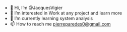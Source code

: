 - 👋 Hi, I’m @JacquesVigier
- 👀 I’m interested in Work at any project and learn more
- 🌱 I’m currently learning system analysis
- 📫 How to reach me pierreparedes0@gmail.com

<!---
JacquesVigier/JacquesVigier is a ✨ special ✨ repository because its `README.md` (this file) appears on your GitHub profile.
You can click the Preview link to take a look at your changes.
--->
